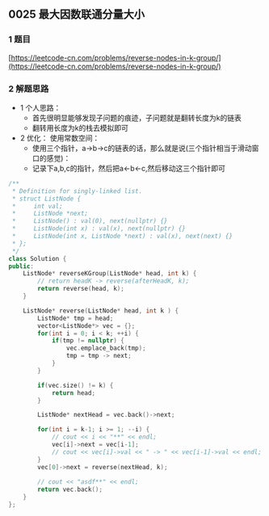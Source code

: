 ## 0025 最大因数联通分量大小

### 1 题目
[https://leetcode-cn.com/problems/reverse-nodes-in-k-group/](https://leetcode-cn.com/problems/reverse-nodes-in-k-group/)

### 2 解题思路
- 1 个人思路：
  - 首先很明显能够发现子问题的痕迹，子问题就是翻转长度为k的链表
  - 翻转用长度为k的栈去模拟即可
- 2 优化： 使用常数空间：
  - 使用三个指针，a->b->c的链表的话，那么就是说(三个指针相当于滑动窗口的感觉)：
  - 记录下a,b,c的指针，然后把a<-b<-c,然后移动这三个指针即可

```cpp
/** 
 * Definition for singly-linked list.
 * struct ListNode {
 *     int val;
 *     ListNode *next;
 *     ListNode() : val(0), next(nullptr) {}
 *     ListNode(int x) : val(x), next(nullptr) {}
 *     ListNode(int x, ListNode *next) : val(x), next(next) {}
 * };
 */
class Solution {
public:
    ListNode* reverseKGroup(ListNode* head, int k) {
        // return headK -> reverse(afterHeadK, k);
        return reverse(head, k);
    }

    ListNode* reverse(ListNode* head, int k ) {
        ListNode* tmp = head;
        vector<ListNode*> vec = {};
        for(int i = 0; i < k; ++i) {
            if(tmp != nullptr) {
                vec.emplace_back(tmp);
                tmp = tmp -> next;
            }
        }

        if(vec.size() != k) {
            return head;
        }

        ListNode* nextHead = vec.back()->next;

        for(int i = k-1; i >= 1; --i) {
            // cout << i << "**" << endl;
            vec[i]->next = vec[i-1];
            // cout << vec[i]->val << " -> " << vec[i-1]->val << endl;
        }
        vec[0]->next = reverse(nextHead, k);
        
        // cout << "asdf**" << endl;
        return vec.back();
    }
};
```
